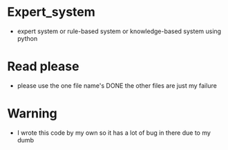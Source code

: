 # Expert_system
- expert system or rule-based system or knowledge-based system using python
# Read please
- please use the one file name's DONE the other files are just my failure
# Warning
- I wrote this code by my own so it has a lot of bug in there due to my dumb
